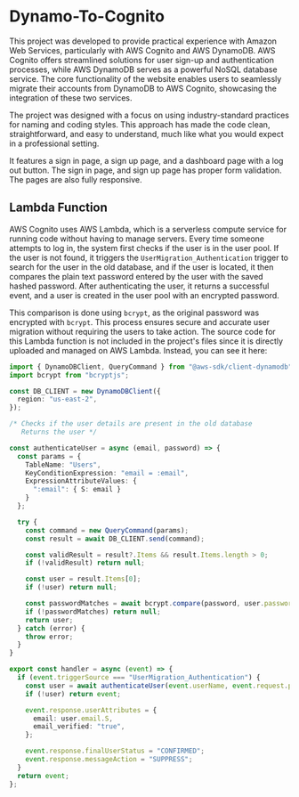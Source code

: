 # Dynamo-To-Cognito
This project was developed to provide practical experience with Amazon Web Services, particularly with AWS Cognito and AWS DynamoDB. AWS Cognito offers streamlined solutions for user sign-up and authentication processes, while AWS DynamoDB serves as a powerful NoSQL database service. The core functionality of the website enables users to seamlessly migrate their accounts from DynamoDB to AWS Cognito, showcasing the integration of these two services.

The project was designed with a focus on using industry-standard practices for naming and coding styles. This approach has made the code clean, straightforward, and easy to understand, much like what you would expect in a professional setting.

It features a sign in page, a sign up page, and a dashboard page with a log out button. The sign in page, and sign up page has proper form validation. The pages are also fully responsive.

## Lambda Function
AWS Cognito uses AWS Lambda, which is a serverless compute service for running code without having to manage servers. Every time someone attempts to log in, the system first checks if the user is in the user pool. If the user is not found, it triggers the `UserMigration_Authentication` trigger to search for the user in the old database, and if the user is located, it then compares the plain text password entered by the user with the saved hashed password. After authenticating the user, it returns a successful event, and a user is created in the user pool with an encrypted password. 

This comparison is done using `bcrypt`, as the original password was encrypted with `bcrypt`. This process ensures secure and accurate user migration without requiring the users to take action. The source code for this Lambda function is not included in the project's files since it is directly uploaded and managed on AWS Lambda. Instead, you can see it here:
```ts
import { DynamoDBClient, QueryCommand } from "@aws-sdk/client-dynamodb";
import bcrypt from "bcryptjs";

const DB_CLIENT = new DynamoDBClient({
  region: "us-east-2",
});

/* Checks if the user details are present in the old database
   Returns the user */

const authenticateUser = async (email, password) => {
  const params = {
    TableName: "Users",
    KeyConditionExpression: "email = :email",
    ExpressionAttributeValues: {
      ":email": { S: email }
    }
  };

  try {
    const command = new QueryCommand(params);
    const result = await DB_CLIENT.send(command);

    const validResult = result?.Items && result.Items.length > 0;
    if (!validResult) return null;

    const user = result.Items[0];
    if (!user) return null;

    const passwordMatches = await bcrypt.compare(password, user.passwordHash.S);
    if (!passwordMatches) return null;
    return user;
  } catch (error) {
    throw error;
  }
}

export const handler = async (event) => {
  if (event.triggerSource === "UserMigration_Authentication") {
    const user = await authenticateUser(event.userName, event.request.password);
    if (!user) return event;

    event.response.userAttributes = {
      email: user.email.S,
      email_verified: "true",
    };

    event.response.finalUserStatus = "CONFIRMED";
    event.response.messageAction = "SUPPRESS";
  }
  return event;
};
```
